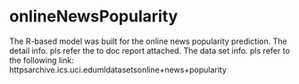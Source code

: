 # onlineNewsPopularity
The R-based model was built for the online news popularity prediction.
The detail info. pls refer the to doc report attached.
The data set info. pls refer to the following link:
httpsarchive.ics.uci.edumldatasetsonline+news+popularity
